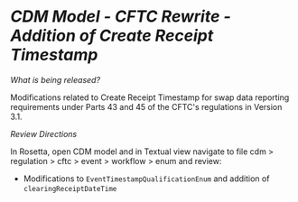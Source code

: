 # *CDM Model - CFTC Rewrite - Addition of Create Receipt Timestamp*

_What is being released?_

Modifications related to Create Receipt Timestamp for swap data reporting requirements under Parts 43 and 45 of the CFTC's regulations in Version 3.1.

_Review Directions_

In Rosetta, open CDM model and in Textual view navigate to file cdm > regulation > cftc > event > workflow > enum and review:

- Modifications to `EventTimestampQualificationEnum` and addition of `clearingReceiptDateTime`
